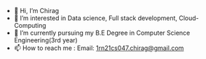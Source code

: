 - 👋 Hi, I’m Chirag
- 👀 I’m interested in Data science, Full stack development, Cloud-Computing
- 🌱 I’m currently pursuing my B.E Degree in Computer Science Engineering(3rd year)
- 📫 How to reach me : 
Email: 1rn21cs047.chirag@gmail.com



